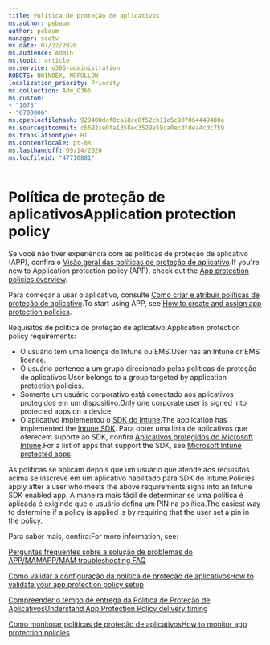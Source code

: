 ```yaml
---
title: Política de proteção de aplicativos
ms.author: pebaum
author: pebaum
manager: scotv
ms.date: 07/22/2020
ms.audience: Admin
ms.topic: article
ms.service: o365-administration
ROBOTS: NOINDEX, NOFOLLOW
localization_priority: Priority
ms.collection: Adm_O365
ms.custom:
- "1073"
- "6700006"
ms.openlocfilehash: 929400dcf0ca18ce8f52cb11e5c907064449480e
ms.sourcegitcommit: c6692ce0fa1358ec3529e59ca0ecdfdea4cdc759
ms.translationtype: HT
ms.contentlocale: pt-BR
ms.lasthandoff: 09/14/2020
ms.locfileid: "47716881"
---
```

# <a name="application-protection-policy"></a><span data-ttu-id="f1363-102">Política de proteção de aplicativos</span><span class="sxs-lookup"><span data-stu-id="f1363-102">Application protection policy</span></span>

<span data-ttu-id="f1363-103">Se você não tiver experiência com as políticas de proteção de aplicativo (APP), confira o [Visão geral das políticas de proteção de aplicativo](https://docs.microsoft.com/intune/apps/app-protection-policy).</span><span class="sxs-lookup"><span data-stu-id="f1363-103">If you're new to Application protection policy (APP), check out the [App protection policies overview](https://docs.microsoft.com/intune/apps/app-protection-policy).</span></span>

<span data-ttu-id="f1363-104">Para começar a usar o aplicativo, consulte [Como criar e atribuir políticas de proteção de aplicativo](https://docs.microsoft.com/intune/app-protection-policies).</span><span class="sxs-lookup"><span data-stu-id="f1363-104">To start using APP, see [How to create and assign app protection policies](https://docs.microsoft.com/intune/app-protection-policies).</span></span>

<span data-ttu-id="f1363-105">Requisitos de política de proteção de aplicativo:</span><span class="sxs-lookup"><span data-stu-id="f1363-105">Application protection policy requirements:</span></span>

- <span data-ttu-id="f1363-106">O usuário tem uma licença do Intune ou EMS.</span><span class="sxs-lookup"><span data-stu-id="f1363-106">User has an Intune or EMS license.</span></span>
- <span data-ttu-id="f1363-107">O usuário pertence a um grupo direcionado pelas políticas de proteção de aplicativos.</span><span class="sxs-lookup"><span data-stu-id="f1363-107">User belongs to a group targeted by application protection policies.</span></span>
- <span data-ttu-id="f1363-108">Somente um usuário corporativo está conectado aos aplicativos protegidos em um dispositivo.</span><span class="sxs-lookup"><span data-stu-id="f1363-108">Only one corporate user is signed into protected apps on a device.</span></span>
- <span data-ttu-id="f1363-109">O aplicativo implementou o [SDK do Intune](https://docs.microsoft.com/intune/app-sdk-get-started).</span><span class="sxs-lookup"><span data-stu-id="f1363-109">The application has implemented the [Intune SDK](https://docs.microsoft.com/intune/app-sdk-get-started).</span></span> <span data-ttu-id="f1363-110">Para obter uma lista de aplicativos que oferecem suporte ao SDK, confira [Aplicativos protegidos do Microsoft Intune](https://docs.microsoft.com/intune/apps-supported-intune-apps).</span><span class="sxs-lookup"><span data-stu-id="f1363-110">For a list of apps that support the SDK, see [Microsoft Intune protected apps](https://docs.microsoft.com/intune/apps-supported-intune-apps).</span></span>

<span data-ttu-id="f1363-111">As políticas se aplicam depois que um usuário que atende aos requisitos acima se inscreve em um aplicativo habilitado para SDK do Intune.</span><span class="sxs-lookup"><span data-stu-id="f1363-111">Policies apply after a user who meets the above requirements signs into an Intune SDK enabled app.</span></span> <span data-ttu-id="f1363-112">A maneira mais fácil de determinar se uma política é aplicada é exigindo que o usuário defina um PIN na política.</span><span class="sxs-lookup"><span data-stu-id="f1363-112">The easiest way to determine if a policy is applied is by requiring that the user set a pin in the policy.</span></span> 

<span data-ttu-id="f1363-113">Para saber mais, confira:</span><span class="sxs-lookup"><span data-stu-id="f1363-113">For more information, see:</span></span>

[<span data-ttu-id="f1363-114">Perguntas frequentes sobre a solução de problemas do APP/MAM</span><span class="sxs-lookup"><span data-stu-id="f1363-114">APP/MAM troubleshooting FAQ</span></span>](https://docs.microsoft.com/intune/apps/troubleshoot-mam)  

[<span data-ttu-id="f1363-115">Como validar a configuração da política de proteção de aplicativos</span><span class="sxs-lookup"><span data-stu-id="f1363-115">How to validate your app protection policy setup</span></span>](https://docs.microsoft.com/intune/app-protection-policies-validate)

[<span data-ttu-id="f1363-116">Compreender o tempo de entrega da Política de Proteção de Aplicativos</span><span class="sxs-lookup"><span data-stu-id="f1363-116">Understand App Protection Policy delivery timing</span></span>](https://docs.microsoft.com/intune/app-protection-policy-delivery)  

[<span data-ttu-id="f1363-117">Como monitorar políticas de proteção de aplicativos</span><span class="sxs-lookup"><span data-stu-id="f1363-117">How to monitor app protection policies</span></span>](https://docs.microsoft.com/intune/app-protection-policies-monitor)